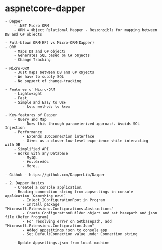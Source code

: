 # aspnetcore-dapper

    - Dapper
	    - .NET Micro ORM
	    - ORM = Object Relational Mapper - Responsible for mapping between DB and C# objects
	
	- Full-blown ORM(EF) vs Micro-ORM(Dapper)
	- ORM
		- Maps DB and C# objects
		- Generates SQL based on C# objects
		- Change Tracking
		
	- Micro-ORM
		- Just maps between DB and C# objects
		- We have to supply SQL
		- No support of change-tracking
		
	- Features of Micro-ORM
		- Lightweight
		- Fast
		- Simple and Easy to Use
			- Less methods to know
			
	- Key-features of Dapper
		- Query and Map
			- Does this through parameterized approach. Avoids SQL Injection
		- Performance
			- Extends IDbConnection interface
			- Gives us a closer low-level experience while interacting with DB
		- Simplified API
		- Works with any Database
			- MySQL
			- PostGreSQL
			- More..
			
	- Github - https://github.com/DapperLib/Dapper

	- 2. Dapper Basics
		- Created a console application.
		- Reading connection string from appsettings in console application (Something new!)
			- Inject IConfigurationRoot in Program
			- Install package "Microsoft.Extensions.Configurations.Abstractions"
			- Create ConfigurationBuilder object and set basepath and json file (Refer Program)
			- For resolving error on Setbasepath, add "Microsoft.Extensions.Configuration.Json"
			- Added appsettings.json to console app
			- Set DefaultConnection value under Connection string

		- Update Appsettings.json from local machine